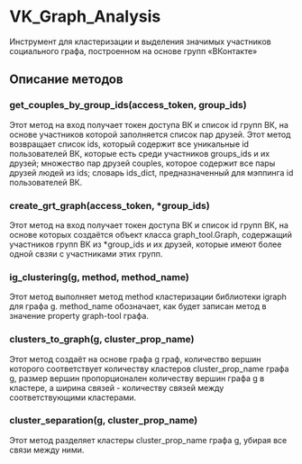 # VK_Graph_Analysis
Инструмент для кластеризации и выделения значимых участников социального графа, построенном на основе групп «‎ВКонтакте»‎
## Описание методов
### get_couples_by_group_ids(access_token, group_ids)
Этот метод на вход получает токен доступа ВК и список id групп ВК, на основе участников которой заполняется список пар друзей.
Этот метод возвращает список ids, который содержит все уникальные id пользователей ВК, которые есть среди участников groups_ids и их друзей; множество пар друзей couples, которое содержит все пары друзей людей из ids; словарь ids_dict, предназначенный для мэппинга id пользователей ВК.
### create_grt_graph(access_token, \*group_ids)
Этот метод на вход получает токен доступа ВК и список id групп ВК, на основе которых создаётся объект класса graph_tool.Graph, содержащий участников групп ВК из \*group_ids и их друзей, которые имеют более одной свзяи с участниками этих групп.
### ig_clustering(g, method, method_name)
Этот метод выполняет метод method кластеризации библиотеки igraph для графа g. method_name обозначает, как будет записан метод в значение property graph-tool графа.
### clusters_to_graph(g, cluster_prop_name)
Этот метод создаёт на основе графа g граф, количество вершин которого соответствует количеству кластеров cluster_prop_name графа g, размер вершин пропорционален количеству вершин графа g в кластере, а ширина связей - количеству связей между  соответствующими кластерами.
### cluster_separation(g, cluster_prop_name)
Этот метод разделяет кластеры cluster_prop_name графа g, убирая все связи между ними.
